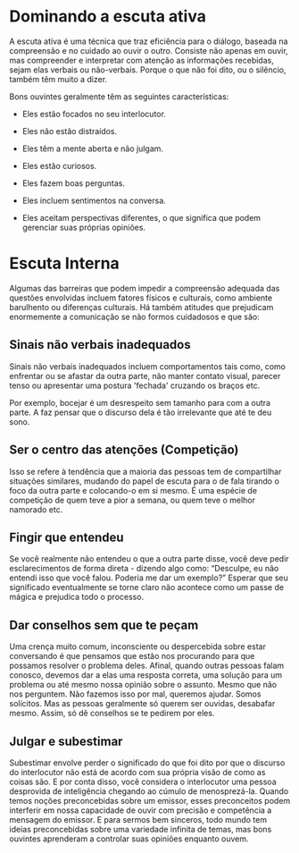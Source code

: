 # Dominando a escuta ativa

A escuta ativa é uma técnica que traz eficiência para o diálogo, baseada na compreensão e no cuidado ao ouvir o outro. Consiste não apenas em ouvir, mas compreender e interpretar com atenção as informações recebidas, sejam elas verbais ou não-verbais. Porque o que não foi dito, ou o silêncio, também têm muito a dizer.

Bons ouvintes geralmente têm as seguintes características:

- Eles estão focados no seu interlocutor.

- Eles não estão distraídos.

- Eles têm a mente aberta e não julgam.

- Eles estão curiosos.

- Eles fazem boas perguntas.

- Eles incluem sentimentos na conversa.

- Eles aceitam perspectivas diferentes, o que significa que podem gerenciar suas próprias opiniões.

# Escuta Interna 

Algumas das barreiras que podem impedir a compreensão adequada das questões envolvidas incluem fatores físicos e culturais, como ambiente barulhento ou diferenças culturais. Há também atitudes que prejudicam enormemente a comunicação se não formos cuidadosos e que são:

 ## Sinais não verbais inadequados

Sinais não verbais inadequados incluem comportamentos tais como, como enfrentar ou se afastar da outra parte, não manter contato visual, parecer tenso ou apresentar uma postura 'fechada' cruzando os braços etc.

Por exemplo, bocejar é um desrespeito sem tamanho para com a outra parte. A faz pensar que o discurso dela é tão irrelevante que até te deu sono.

## Ser o centro das atenções (Competição)

Isso se refere à tendência que a maioria das pessoas tem de compartilhar situações similares, mudando do papel de escuta para o de fala tirando o foco da outra parte e colocando-o em si mesmo. É uma espécie de competição de quem teve a pior a semana, ou quem teve o melhor namorado etc.

## Fingir que entendeu

Se você realmente não entendeu o que a outra parte disse, você deve pedir esclarecimentos de forma direta - dizendo algo como: “Desculpe, eu não entendi isso que você falou. Poderia me dar um exemplo?” Esperar que seu significado eventualmente se torne claro não acontece como um passe de mágica e prejudica todo o processo.

## Dar conselhos sem que te peçam

Uma crença muito comum, inconsciente ou despercebida sobre estar conversando é que pensamos que estão nos procurando para que possamos resolver o problema deles. Afinal, quando outras pessoas falam conosco, devemos dar a elas uma resposta correta, uma solução para um problema ou até mesmo nossa opinião sobre o assunto. Mesmo que não nos perguntem. Não fazemos isso por mal, queremos ajudar. Somos solícitos. Mas as pessoas geralmente só querem ser ouvidas, desabafar mesmo. Assim, só dê conselhos se te pedirem por eles.

## Julgar e subestimar

Subestimar envolve perder o significado do que foi dito por que o discurso do interlocutor não está de acordo com sua própria visão de como as coisas são. E por conta disso, você considera o interlocutor uma pessoa desprovida de inteligência chegando ao cúmulo de menosprezá-la. Quando temos noções preconcebidas sobre um emissor, esses preconceitos podem interferir em nossa capacidade de ouvir com precisão e competência a mensagem do emissor. E para sermos bem sinceros, todo mundo tem ideias preconcebidas sobre uma variedade infinita de temas, mas bons ouvintes aprenderam a controlar suas opiniões enquanto ouvem.